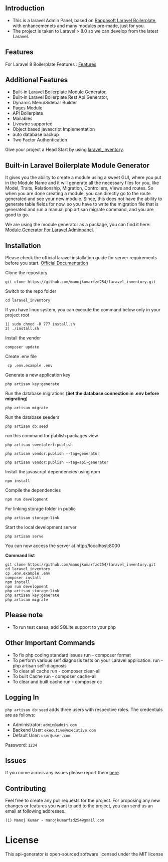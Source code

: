 


## Introduction
* This is a laravel Admin Panel, based on [Rappasoft Laravel Boilerplate](https://github.com/rappasoft/laravel_inventory/releases/tag/v8.3.1), with enhancemenets and many modules pre-made, just for you.
* The project is taken to Laravel > 8.0 so we can develop from the latest Laravel.


## Features
For Laravel 8 Boilerplate Features : [Features](https://github.com/rappasoft/laravel_inventory/wiki#features)

## Additional Features
* Built-in Laravel Boilerplate Module Generator,
* Built-in Laravel Boilerplate Rest Api Generator,
* Dynamic Menu/Sidebar Builder
* Pages Module
* API Boilerplate
* Mailables
* Livewire supported
* Object based javascript Implementation
*  auto database backup
* Two Factor Authentication

Give your project a Head Start by using [laravel_inventory](https://github.com/manojkumarfzd254/laravel_inventory).

## Built-in Laravel Boilerplate Module Generator
It gives you the ability to create a module using a sweet GUI, where you put in the Module Name and it will generate all the necessary files for you, like Model, Traits, Relationship, Migration, Controllers, Views and routes. So when you are done creating a module, you can directly go to the route generated and see your new module. Since, this does not have the ability to generate table fields for now, so you have to write the migration file that is generated and run a manual php artisan migrate command, and you are good to go.

We are using the module generator as a package, you can find it here: [Module Generator For Laravel Adminpanel](https://github.com/bvipul/generator).

## Installation

Please check the official laravel installation guide for server requirements before you start. [Official Documentation](https://laravel.com/docs/8.0/installation#installation)


Clone the repository

    git clone https://github.com/manojkumarfzd254/laravel_inventory.git

Switch to the repo folder

    cd laravel_inventory

If you have linux system, you can execute the command below only in your project root

    1) sudo chmod -R 777 install.sh
    2) ./install.sh

Install the vendor 

    composer update

Create .env file 

     cp .env.example .env

Generate a new application key

    php artisan key:generate


Run the database migrations (**Set the database connection in .env before migrating**)

    php artisan migrate

Run the database seeders

    php artisan db:seed

run this command for publish packages view

    php artisan sweetalert:publish

    php artisan vendor:publish --tag=generator

    php artisan vendor:publish --tag=api-generator

Install the javascript dependencies using npm

    npm install

Compile the dependencies

    npm run development


For linking storage folder in public

    php artisan storage:link

Start the local development server

    php artisan serve


You can now access the server at http://localhost:8000

**Command list**

    git clone https://github.com/manojkumarfzd254/laravel_inventory.git
    cd laravel_inventory
    cp .env.example .env
    composer install
    npm install
    npm run development
    php artisan storage:link
    php artisan key:generate
    php artisan migrate

## Please note

- To run test cases, add SQLite support to your php

## Other Important Commands
- To fix php coding standard issues run - composer format
- To perform various self diagnosis tests on your Laravel application. run - php artisan self-diagnosis
- To clear all cache run - composer clear-all
- To built Cache run - composer cache-all
- To clear and built cache run - composer cc

## Logging In

`php artisan db:seed` adds three users with respective roles. The credentials are as follows:

* Administrator: `admin@admin.com`
* Backend User: `executive@executive.com`
* Default User: `user@user.com`

Password: `1234`



## Issues

If you come across any issues please report them [here](https://github.com/manojkumarfzd254/laravel_inventory/issues).

## Contributing
Feel free to create any pull requests for the project. For proposing any new changes or features you want to add to the project, you can send us an email at following addresses.

    (1) Manoj Kumar - manojkumarfzd254@gmail.com

# License
This api-generator is open-sourced software licensed under the MIT license
